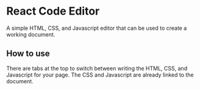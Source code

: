 # React Code Editor

A simple HTML, CSS, and Javascript editor that can be used to create a working document.

## How to use

There are tabs at the top to switch between writing the HTML, CSS, and Javascript for your page. The CSS and Javascript are already linked to the document.
 
